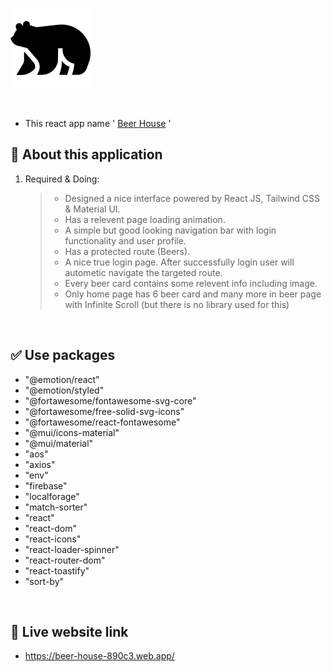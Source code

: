 ![Logo](/src/assets/polar-bear.png)

<br/>

- This react app name ' [Beer House](https://beer-house-890c3.web.app/) '

## 🎯 **About this application**

1. Required & Doing:

   > - Designed a nice interface powered by React JS, Tailwind CSS & Material UI.
   > - Has a relevent page loading animation.
   > - A simple but good looking navigation bar with login functionality and user profile.
   > - Has a protected route (Beers).
   > - A nice true login page. After successfully login user will autometic navigate the targeted route.
   > - Every beer card contains some relevent info including image.
   > - Only home page has 6 beer card and many more in beer page with Infinite Scroll (but there is no library used for this)

<br/>

## ✅ **Use packages**

- "@emotion/react"
- "@emotion/styled"
- "@fortawesome/fontawesome-svg-core"
- "@fortawesome/free-solid-svg-icons"
- "@fortawesome/react-fontawesome"
- "@mui/icons-material"
- "@mui/material"
- "aos"
- "axios"
- "env"
- "firebase"
- "localforage"
- "match-sorter"
- "react"
- "react-dom"
- "react-icons"
- "react-loader-spinner"
- "react-router-dom"
- "react-toastify"
- "sort-by"

<br/>

## 🔗 **Live website link**

- https://beer-house-890c3.web.app/
